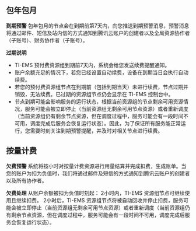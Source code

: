 ## 包年包月
**到期预警**
包年包月的节点会在到期前第7天内，向您推送到期预警消息，预警消息将通过邮件、短信及站内信的方式通知到腾讯云账户的创建者以及全局资源协作者（子账号）、财务协作者（子账号）。

**过期说明**
- TI-EMS 预付费资源组到期前7天内，系统会给您发送续费提醒通知。
- 账户余额充足的情况下，若您已经设置自动续费，设备在到期当日会执行自动续费。
- 若您的预付费资源组节点在到期前（包括到期当天）未进行续费，节点过期并销毁，无法续费。已过期的资源组节点仍会显示在 TI-EMS 控制台中。
- 节点到期可能会影响服务的运行状态，根据当前资源组的节点剩余可用资源情况，服务可能会被立即停止（当前资源组无剩余可用节点资源）或者重新调度（当前资源组仍有剩余节点资源，但在调度过程中，服务可能会有一段时间不可用，调度完成后服务会恢复运行状态）。因此，为了保证所有服务能正常运行，您需要时刻关注到期预警提醒，并及时对相关节点进行续费。

## 按量计费
**欠费预警**
系统将按小时对按量计费资源进行用量结算并完成扣费，生成账单。当您的账户为扣为负值时，我们将通过邮件及短信的方式通知到腾讯云账户的创建者以及所有协作者。

**欠费处理**
从账户余额被扣为负值时刻起：
2小时内，TI-EMS 资源组节点可继续使用且继续扣费。
2小时后，TI-EMS 资源组节点将被自动回收并停止扣费，服务可能会被立即停止（当前资源组无剩余可用节点资源）或者重新调度（当前资源组仍有剩余节点资源，但在调度过程中，服务可能会有一段时间不可用，调度完成后服务会恢复运行状态）。





